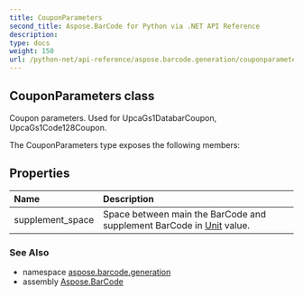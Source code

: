 ```yaml
---
title: CouponParameters
second_title: Aspose.BarCode for Python via .NET API Reference
description: 
type: docs
weight: 150
url: /python-net/api-reference/aspose.barcode.generation/couponparameters/
---
```


## CouponParameters class

Coupon parameters. Used for UpcaGs1DatabarCoupon, UpcaGs1Code128Coupon.

The CouponParameters type exposes the following members:
## Properties
| Name | Description |
| :- | :- |
|supplement_space|Space between main the BarCode and supplement BarCode in [Unit](/barcode/python-net/api-reference/aspose.barcode.generation/unit/) value.|

### See Also

* namespace [aspose.barcode.generation](/barcode/python-net/api-reference/aspose.barcode.generation/)
* assembly [Aspose.BarCode](/barcode/python-net/api-reference/)

